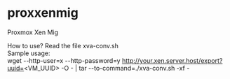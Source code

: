 # proxxenmig
Proxmox Xen Mig

How to use? Read the file xva-conv.sh
<br>
Sample usage:
<br>
wget --http-user=x --http-password=y http://your.xen.server.host/export?uuid=<VM_UUID> -O - | tar --to-command=./xva-conv.sh -xf -
